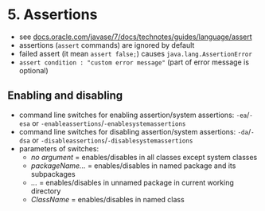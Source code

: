 # 5. Assertions #
* see [docs.oracle.com/javase/7/docs/technotes/guides/language/assert](https://docs.oracle.com/javase/7/docs/technotes/guides/language/assert.html)
* assertions (`assert` commands) are ignored by default
* failed assert (it mean `assert false;`) causes `java.lang.AssertionError`
* `assert condition : "custom error message"` (part of error message is optional)

## Enabling and disabling ##
* command line switches for enabling assertion/system assertions: `-ea`/`-esa` or `-enableassertions`/`-enablesystemassertions`
* command line switches for disabling assertion/system assertions: `-da`/`-dsa` or `-disableassertions`/`-disablesystemassertions`
* parameters of switches:
  * *no argument* = enables/disables in all classes except system classes
  * *packageName...* = enables/disables in named package and its subpackages
  * *...* = enables/disables in unnamed package in current working directory
  * *ClassName* = enables/disables in named class